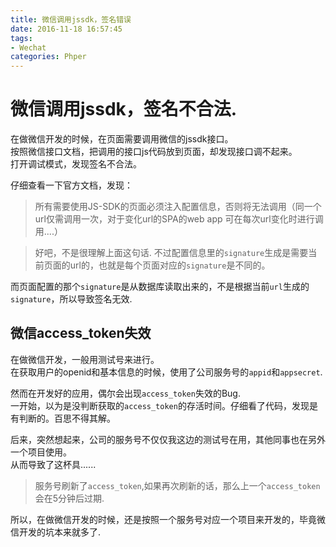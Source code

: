 ```yaml
---
title: 微信调用jssdk，签名错误
date: 2016-11-18 16:57:45
tags: 
- Wechat
categories: Phper
---
```

微信调用jssdk，签名不合法.
==========================
在做微信开发的时候，在页面需要调用微信的jssdk接口。  
按照微信接口文档，把调用的接口js代码放到页面，却发现接口调不起来。  
打开调试模式，发现签名不合法。  

仔细查看一下官方文档，发现：  
> 所有需要使用JS-SDK的页面必须注入配置信息，否则将无法调用（同一个url仅需调用一次，对于变化url的SPA的web app 可在每次url变化时进行调用....）  

> 好吧，不是很理解上面这句话. 不过配置信息里的`signature`生成是需要当前页面的url的，也就是每个页面对应的`signature`是不同的。

而页面配置的那个`signature`是从数据库读取出来的，不是根据当前`url`生成的`signature`，所以导致签名无效.  

微信access_token失效
--------------------
在做微信开发，一般用测试号来进行。  
在获取用户的openid和基本信息的时候，使用了公司服务号的`appid`和`appsecret`.  

然而在开发好的应用，偶尔会出现`access_token`失效的Bug.  
一开始，以为是没判断获取的`access_token`的存活时间。仔细看了代码，发现是有判断的。百思不得其解。  

后来，突然想起来，公司的服务号不仅仅我这边的测试号在用，其他同事也在另外一个项目使用。  
从而导致了这杯具......  

> 服务号刷新了`access_token`,如果再次刷新的话，那么上一个`access_token`会在5分钟后过期.  

所以，在做微信开发的时候，还是按照一个服务号对应一个项目来开发的，毕竟微信开发的坑本来就多了.  
